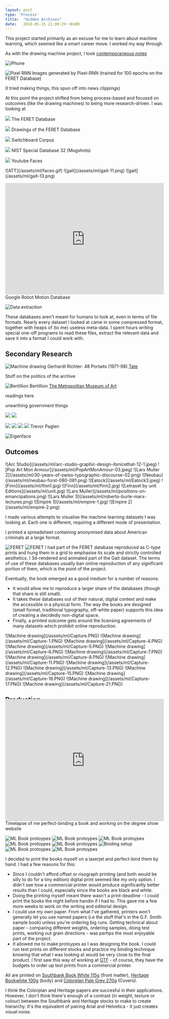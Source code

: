 ```yaml
---
layout: post
type: 'Process'
title:  "Hidden Archives"
date:   2018-05-15 21:09:29 +0100
---
```



This project started primarily as an excuse for me to learn about machine learning, which seemed like a smart career move.
I worked my way through 

As with the drawing machine project, I took [contemporaneous notes](http://www.maxkoehler.com/2018/feret-database/)

![iPhone](/assets/ml/iphone.jpg)

![Pixel RNN](/assets/ml/test_arange_17.png)
Images generated by Pixel-RNN (trained for 100 epochs on the FERET Database) 

(I tried making things, this spun off into news clippings)

At this point the project shifted from being process-based and focussd on outcomes (like the drawing machines) to being more research-driven. I was looking at 

<p class='full'>
<img  src='/assets/ml/feret-explorer.png'/>
The FERET Database
</p>

<p class='full'>
<img  src='/assets/ml/drawings.png'/>
Drawings of the FERET Database
</p>

<p class='full'>
<img  src='/assets/ml/swb1.png'/>
Switchboard Corpus
</p>

<p class='full'>
<img  src='/assets/ml/mugshots.png'/>
NIST Special Database 32 (Mugshots)
</p>

<p class='full'>
<img  src='/assets/ml/warhol.jpg'/>
Youtube Faces
</p>

<div class='masonry-2 full hasImage' markdown='1'>
![ATT](/assets/ml/faces.gif)
![gait](/assets/ml/gait-11.png)
![gait](/assets/ml/gait-13.png)
</div>

<p class='full'>
<div style="padding:70% 0 0 0;position:relative;"><iframe src="https://player.vimeo.com/video/272658961?color=ffffff&title=0&byline=0&portrait=0" style="position:absolute;top:0;left:0;width:100%;height:100%;" frameborder="0" webkitallowfullscreen mozallowfullscreen allowfullscreen></iframe></div>
Google Robot Motion Database
</p>

![Data extraction](/assets/ml/Capture-14.PNG)

These databases aren't meant for humans to look at, even in terms of file formats. Nearly every dataset I looked at came in some compressed format, together with heaps of (to me) useless meta-data. I spent hours writing special one-off programs to read these files, extract the relevant data and save it into a format I could work with.

## Secondary Research

![Machine drawing](/assets/ml/richter.jpg)
Gerhardt Richter: 48 Portaits (1971-98) [Tate](http://www.tate.org.uk/art/artworks/richter-48-portraits-ar00025)

Stuff on the politics of the archive

![Bertillion](/assets/ml/bertillon.jpg)
Bertillion [The Metropolitan Museum of Art](https://www.metmuseum.org/art/collection/search/289245?sortBy=Relevance&ft=alphonse+bertillon&offset=0&rpp=20&pos=1)

readings here

unearthing government things


<p class='full masonry-2'>
<img  src='/assets/machines/sultan_mandel_0.jpg'/>
<img  src='/assets/machines/sultan_mandel_1.jpg'/>
</p>

<p class='full masonry-2'>
<img  src='/assets/ml/paglen-sky.jpg'/>
<img  src='/assets/ml/paglen-sky-2.jpg'/>
<img  src='/assets/ml/paglen-drone.jpg'/>
<img  src='/assets/ml/paglen-6.jpg'/>
Trevor Paglen
</p>

![Eigenface](/assets/ml/eigen.png)

## Outcomes


<div class='masonry-5 full hasImage' markdown='1'>
![Arc Studio](/assets/ml/arc-studio-graphic-design-itsnicethat-12-1.jpeg)
![Pop Art Mon Armour](/assets/ml/PopArtMonAmour-03.jpeg)
![Lars Muller 2](/assets/ml/30-years-of-swiss-typographic-discourse-02.png)
![Neubau](/assets/ml/neubau-forst-080-081.png)
![Eatock](/assets/ml/Eatock3.jpeg)
![Finn](/assets/ml/finn1.jpg)
![Finn](/assets/ml/finn2.jpg)
![Letraset by unit Editions](/assets/ml/unit.jpg)
![Lars Muller](/assets/ml/positions-on-emancipations.png)
![Lars Muller 3](/assets/ml/roberto-burle-marx-lectures.png)
![Empire 1](/assets/ml/empire-1.jpg)
![Empire 2](/assets/ml/empire-2.png)
</div>

I made various attempts to visualise the machine learning datasets I was looking at. Each one is different, requiring a different mode of presentation.

I printed a spreadsheet containing anonymised data about American criminals at a large format.

![FERET](/assets/ml/feret-test.jpg)
![FERET](/assets/ml/feret-grid.jpg)
I had part of the FERET database reproduced as C-type prints and hung them in a grid to emphasise its scale and strictly controlled aesthetics. I 3d-rendered and animated part of the Gait dataset. The terms of use of these databases usually ban online reproduction  of any significant portion of them, which is the point of the project.

Eventually, the book emerged as a good medium for a number of reasons: 

- It would allow me to reproduce a larger share of the databases (though that share is still small).
- It takes these databases out of their natural, digital context and make the accessible in a physical form. The way the books are designed (small format, traditional typography, off-white paper) supports this idea of creating a decidedly non-digital space.
- Finally, a printed outcome gets around the licensing agreements of many datasets which prohibit online reproduction.


<div class='masonry-2 bleed' markdown='1'>
![Machine drawing](/assets/ml/Capture.PNG)
![Machine drawing](/assets/ml/Capture-1.PNG)
![Machine drawing](/assets/ml/Capture-4.PNG)
![Machine drawing](/assets/ml/Capture-5.PNG)
![Machine drawing](/assets/ml/Capture-6.PNG)
![Machine drawing](/assets/ml/Capture-7.PNG)
![Machine drawing](/assets/ml/Capture-8.PNG)
![Machine drawing](/assets/ml/Capture-11.PNG)
![Machine drawing](/assets/ml/Capture-12.PNG)
![Machine drawing](/assets/ml/Capture-13.PNG)
![Machine drawing](/assets/ml/Capture-15.PNG)
![Machine drawing](/assets/ml/Capture-16.PNG)
![Machine drawing](/assets/ml/Capture-17.PNG)
![Machine drawing](/assets/ml/Capture-21.PNG)
</div>

## Production

<p class='full' style="padding:70% 0 0 0;position:relative;"><iframe src="https://player.vimeo.com/video/271334302?autoplay=1&loop=1" style="position:absolute;top:-2rem;left:0;width:100%;height:100%;" frameborder="0" webkitallowfullscreen mozallowfullscreen allowfullscreen></iframe>
Timelapse of me perfect-binding a book and working on the degree show website
</p>

<div class="masonry-2 full">
<img src='/assets/ml/wall-full.jpg' alt='ML Book protoypes'>
<img src='/assets/ml/spread.jpg' alt='ML Book protoypes'>
<img src='/assets/ml/book-prototype.jpg' alt='ML Book protoypes'>
<img src='/assets/ml/book-shims.jpg' alt='ML Book protoypes'>
<img src='/assets/ml/spread-2.jpg' alt='ML Book protoypes'/>
<img src='/assets/ml/binding-setup.jpg' alt='Binding setup'/>
<img src='/assets/ml/book-prototypes.jpg'  alt='ML Book protoypes'>
<img src='/assets/ml/paper-samples.jpg'  alt='ML Book protoypes'>
</div>

I decided to print the books myself on a laserjet and perfect-bind them by hand. I had a few reasons for this:

- Since I couldn't afford offset or risograph printing (and both would be silly to do for a tiny edition) digital print seemed like my only option. I didn't see how a commercial printer would produce significantly better results than I could, especially since the books are black and white. 
- Doing the printing myself meant there wasn't a print-deadline - I could print the books the night before handin if I had to. This gave me a few more weeks to work on the writing and editorial design.
- I could use my own paper. From what I've gathered, printers won't generally let you use named papers (i.e the stuff that's in the G.F. Smith sample book) unless you're ordering big runs. Getting technical about paper - comparing different weights, ordering samples, doing test prints, working out grain directions - was perhps the most enjoyable part of the project.
- It allowed me to make protoypes as I was designing the book. I could run test prints on different stocks and practice my binding technique knowing that what I was looking at would be very close to the final product. I first saw this way of working at [GTF](http://www.graphicthoughtfacility.com/) - of course, they have the budgets to order up test prints from a commercial printer.


All are printed on [Southbank Book White 115g](http://www.johnpurcell.net/sbank.html) (front matter), [Heritage Bookwhite 100g](http://www.johnpurcell.net/heriwoodCON.html) (body) and [Colorplan Pale Grey 270g](http://colorplanpapers.com/50colours) (Covers).

I think the Colorplan and Heritage papers are succesful in their applications. However, I don't think there's enough of a contrast (in weight, texture or colour) between the Southbank and Heritage stocks to make to create hierarchy. It's the equivalent of pairing Arial and Helvetica - it just creates visual noise.   
